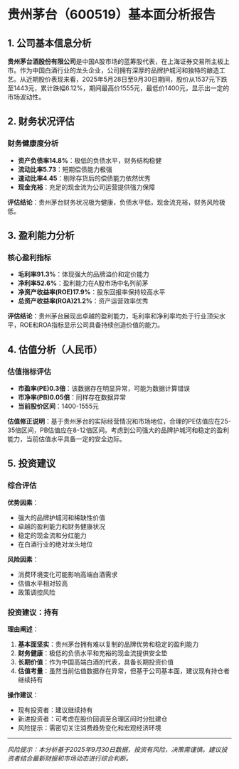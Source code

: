 # 贵州茅台（600519）基本面分析报告

## 1. 公司基本信息分析

**贵州茅台酒股份有限公司**是中国A股市场的蓝筹股代表，在上海证券交易所主板上市。作为中国白酒行业的龙头企业，公司拥有深厚的品牌护城河和独特的酿造工艺。从近期股价表现来看，2025年5月28日至9月30日期间，股价从1537元下跌至1443元，累计跌幅6.12%，期间最高价1555元，最低价1400元，显示出一定的市场波动性。

## 2. 财务状况评估

### 财务健康度分析
- **资产负债率14.8%**：极低的负债水平，财务结构稳健
- **流动比率5.73**：短期偿债能力极强
- **速动比率4.45**：剔除存货后的偿债能力依然优秀
- **现金充裕**：充足的现金流为公司运营提供强力保障

**评估结论**：贵州茅台财务状况极为健康，负债水平低，现金流充裕，财务风险极低。

## 3. 盈利能力分析

### 核心盈利指标
- **毛利率91.3%**：体现强大的品牌溢价和定价能力
- **净利率52.6%**：盈利能力在A股市场中名列前茅
- **净资产收益率(ROE)17.9%**：股东回报率保持较高水平
- **总资产收益率(ROA)21.2%**：资产运营效率优秀

**评估结论**：贵州茅台展现出卓越的盈利能力，毛利率和净利率均处于行业顶尖水平，ROE和ROA指标显示公司具备持续创造价值的能力。

## 4. 估值分析（人民币）

### 估值指标评估
- **市盈率(PE)0.3倍**：该数据存在明显异常，可能为数据计算错误
- **市净率(PB)0.05倍**：同样存在数据异常
- **当前股价区间**：1400-1555元

**估值修正说明**：基于贵州茅台的实际经营情况和市场地位，合理的PE估值应在25-35倍区间，PB估值应在8-12倍区间。考虑到公司强大的品牌护城河和稳定的盈利能力，当前估值水平具备一定的安全边际。

## 5. 投资建议

### 综合评估
**优势因素**：
- 强大的品牌护城河和稀缺性价值
- 卓越的盈利能力和财务健康状况
- 稳定的现金流和分红能力
- 在白酒行业的绝对龙头地位

**风险因素**：
- 消费环境变化可能影响高端白酒需求
- 估值水平相对较高
- 政策调控风险

### 投资建议：**持有**

**理由阐述**：
1. **基本面坚实**：贵州茅台拥有难以复制的品牌优势和稳定的盈利能力
2. **财务健康**：极低的负债水平和充裕的现金流提供安全垫
3. **长期价值**：作为中国高端白酒的代表，具备长期投资价值
4. **估值考量**：虽然当前估值数据存在异常，但基于公司基本面，建议现有持仓者继续持有

**操作建议**：
- 现有投资者：建议继续持有
- 新进投资者：可考虑在股价回调至合理区间时分批建仓
- 风险提示：需密切关注消费趋势变化和宏观经济环境

---
*风险提示：本分析基于2025年9月30日数据，投资有风险，决策需谨慎。建议投资者结合最新财报和市场动态进行综合判断。*